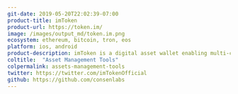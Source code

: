 ```yaml
---
git-date: 2019-05-20T22:02:39-07:00
product-title: imToken
product-url: https://token.im/
image: /images/output_md/token.im.png
ecosystem: ethereum, bitcoin, tron, eos
platform: ios, android
product-description: imToken is a digital asset wallet enabling multi-chain asset management, dApp browsing and exchange of value. [Interview with imToken](/imtoken).
coltitle:  "Asset Management Tools"
colpermalink: assets-management-tools
twitter: https://twitter.com/imTokenOfficial
github: https://github.com/consenlabs
---
```

